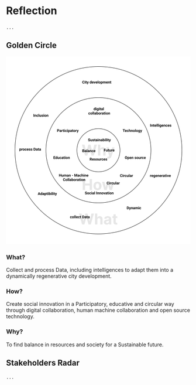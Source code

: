 
# Reflection
`...`
## Golden Circle
![Golden Circle](../../images/Bearbeitet/GoldenCircle.png)
### What? 
Collect and process Data, including intelligences to adapt them into a dynamically regenerative city development.
### How?
Create social innovation in a Participatory, educative and circular way through digital collaboration, human machine collaboration and open source technology.
### Why?
To find balance in resources and society for a Sustainable future.

## Stakeholders Radar
`...`
